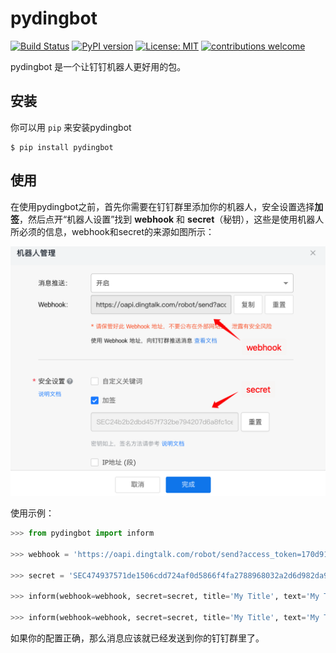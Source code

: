 # pydingbot
[![Build Status](https://app.travis-ci.com/Clarmy/pydingbot.svg?branch=main)](https://app.travis-ci.com/github/Clarmy/pydingbot)
[![PyPI version](https://badge.fury.io/py/pydingbot.svg)](https://badge.fury.io/py/pydingbot)
[![License: MIT](https://img.shields.io/badge/License-MIT-blue.svg)](https://opensource.org/licenses/MIT)
[![contributions welcome](https://img.shields.io/badge/contributions-welcome-brightgreen.svg?style=flat)](https://github.com/Clarmy/pydingbot/issues)

pydingbot 是一个让钉钉机器人更好用的包。

## 安装
你可以用 `pip` 来安装pydingbot
```shell
$ pip install pydingbot
```

## 使用

在使用pydingbot之前，首先你需要在钉钉群里添加你的机器人，安全设置选择**加签**，然后点开“机器人设置”找到 **webhook** 和 **secret**（秘钥），这些是使用机器人所必须的信息，webhook和secret的来源如图所示：   

![config](docs/static/config.png)   

使用示例：

```python
>>> from pydingbot import inform

>>> webhook = 'https://oapi.dingtalk.com/robot/send?access_token=170d919d864e90502b48603ecbcd7646701bd66cc590f495bac1b7c5049e171e'

>>> secret = 'SEC474937571de1506cdd724af0d5866f4fa2788968032a2d6d982da988bea4e5de'

>>> inform(webhook=webhook, secret=secret, title='My Title', text='My Text')

>>> inform(webhook=webhook, secret=secret, title='My Title', text='My Text', at_mobiles=['158xxxx2009'], at_all=True)
```
如果你的配置正确，那么消息应该就已经发送到你的钉钉群里了。 
